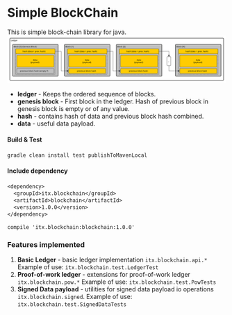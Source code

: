 # Simple BlockChain

This is simple block-chain library for java.
![ledger](docs/ledger-architecture-01.svg)

* __ledger__ - Keeps the ordered sequence of blocks.
* __genesis block__ - First block in the ledger. Hash of previous block in genesis block is empty or of any value.
* __hash__ - contains hash of data and previous block hash combined.
* __data__ - useful data payload. 

#### Build & Test
```gradle clean install test publishToMavenLocal```

#### Include dependency
```
<dependency>
  <groupId>itx.blockchain</groupId>
  <artifactId>blockchain</artifactId>
  <version>1.0.0</version>
</dependency>
```
```
compile 'itx.blockchain:blockchain:1.0.0'
```

### Features implemented
1. __Basic Ledger__ - basic ledger implementation ```itx.blockchain.api.*```
   Example of use: ```itx.blockchain.test.LedgerTest```
2. __Proof-of-work ledger__ - extensions for proof-of-work ledger ```itx.blockchain.pow.*```
   Example of use: ```itx.blockchain.test.PowTests```
3. __Signed Data payload__ - utilities for signed data payload io operations ```itx.blockchain.signed```.
   Example of use: ```itx.blockchain.test.SignedDataTests```
